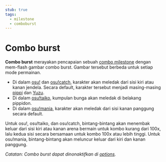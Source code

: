 ```yaml
---
stub: true
tags:
  - milestone
  - comboburst
---
```


# Combo burst

**Combo burst** merayakan pencapaian sebuah [combo milestone](/wiki/Glossary/Combo_milestone) dengan mem-flash gambar combo burst. Gambar tersebut berbeda untuk setiap mode permainan.

- Di dalam [osu!](/wiki/Game_mode/osu!) dan [osu!catch](/wiki/Game_mode/osu!catch), karakter akan meledak dari sisi kiri atau kanan jendela. Secara default, karakter tersebut menjadi masing-masing [pippi](/wiki/Mascots#-pippi) dan [Yuzu](/wiki/Mascots#-yuzu).
- Di dalam [osu!taiko](/wiki/Game_mode/osu!taiko), kumpulan bunga akan meledak di belakang pippidon. <!-- TODO: stubless term "pippidon" -->
- Di dalam [osu!mania](/wiki/Game_mode/osu!mania), karakter akan meledak dari sisi kanan panggung secara default.

Untuk osu!, osu!taiko, dan osu!catch, bintang-bintang akan menembak keluar dari sisi kiri atau kanan arena bermain untuk kombo kurang dari 100x, lalu kedua sisi secara bersamaan untuk kombo 100x atau lebih tinggi. Untuk osu!mania, bintang-bintang akan meluncur keluar dari kiri dan kanan panggung.

*Catatan: Combo burst dapat dinonaktifkan di [options](/wiki/Options).*

<!--TODO: Add images and links-->
